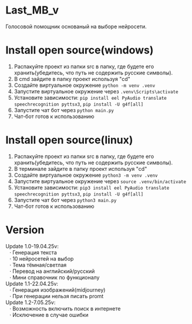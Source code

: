 # Last_MB_v
Голосовой помощник основаный на выборе нейросети. 

# Install open source(windows)
1. Распакуйте проект из папки src в папку, где будете его хранить(убедитесь, что путь не содержить русские символы).
2. В cmd зайдите в папку проект используя "cd"
3. Создайте виртуальное окружение ```python -m venv .venv```
4. Запустите виртуальное окружение через ```.venv\Scripts\activate```
5. Установите зависимости: ```pip install eel PyAudio translate speechrecognition pyttsx3```, ```pip install -U g4f[all]```
6. Запустите чат бот через ```python main.py```
7. Чат-бот готов к использованию

# Install open source(linux)
1. Распакуйте проект из папки src в папку, где будете его хранить(убедитесь, что путь не содержить русские символы).
2. В терминале зайдите в папку проект используя "cd"
3. Создайте виртуальное окружение ```python3 -m venv .venv```
4. Запустите виртуальное окружение через ```source .venv/bin/activate```
5. Установите зависимости: ```pip3 install eel PyAudio translate speechrecognition pyttsx3```, ```pip install -U g4f[all]```
6. Запустите чат бот через ```python3 main.py```
7. Чат-бот готов к использованию

# Version
Update 1.0-19.04.25v:  
&ensp;    · Генерация текста  
&ensp; · 10 нейросетей на выбор  
&ensp;  · Тема тёмная/светлая  
&ensp;  · Перевод на английский/русский  
&ensp;  · Мини справочник по функционалу  
Update 1.1-22.04.25v:  
&ensp;  · Генерация изображений(midjourney)  
&ensp;  · При генерации нельзя писать promt  
Update 1.2-7.05.25v:  
&ensp;  · Возможность включить поиск в интернете  
&ensp;  · Исключение в случае ошибки
